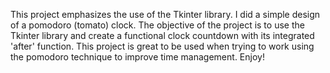This project emphasizes the use of the Tkinter library. I did a simple design of a pomodoro (tomato) clock. The objective of the project is to use the Tkinter library and create a functional clock countdown with its integrated 'after' function. This project is great to be used when trying to work using the pomodoro technique to improve time management. Enjoy!
